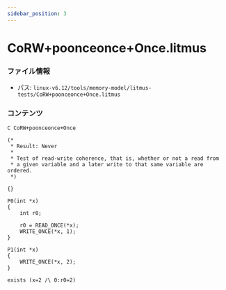 ```yaml
---
sidebar_position: 3
---
```

# CoRW+poonceonce+Once.litmus

### ファイル情報

- パス: `linux-v6.12/tools/memory-model/litmus-tests/CoRW+poonceonce+Once.litmus`

### コンテンツ

```litmus
C CoRW+poonceonce+Once

(*
 * Result: Never
 *
 * Test of read-write coherence, that is, whether or not a read from
 * a given variable and a later write to that same variable are ordered.
 *)

{}

P0(int *x)
{
	int r0;

	r0 = READ_ONCE(*x);
	WRITE_ONCE(*x, 1);
}

P1(int *x)
{
	WRITE_ONCE(*x, 2);
}

exists (x=2 /\ 0:r0=2)

```
